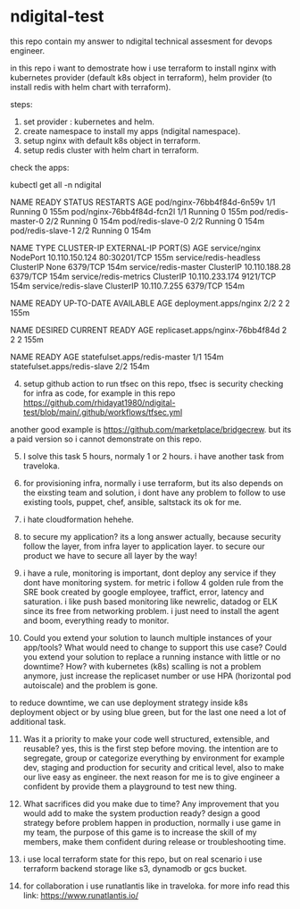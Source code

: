 # ndigital-test

this repo contain my answer to ndigital technical assesment for devops engineer.

in this repo i want to demostrate how i use terraform to install nginx with kubernetes provider (default k8s object in terraform), helm provider (to install redis with helm chart with terraform).

steps:

1. set provider : kubernetes and helm.
2. create namespace to install my apps (ndigital namespace).
3. setup nginx with default k8s object in terraform.
4. setup redis cluster with helm chart in terraform.


check the apps: 

kubectl get all -n ndigital

NAME                        READY   STATUS    RESTARTS   AGE
pod/nginx-76bb4f84d-6n59v   1/1     Running   0          155m
pod/nginx-76bb4f84d-fcn2l   1/1     Running   0          155m
pod/redis-master-0          2/2     Running   0          154m
pod/redis-slave-0           2/2     Running   0          154m
pod/redis-slave-1           2/2     Running   0          154m

NAME                     TYPE        CLUSTER-IP       EXTERNAL-IP   PORT(S)        AGE
service/nginx            NodePort    10.110.150.124   <none>        80:30201/TCP   155m
service/redis-headless   ClusterIP   None             <none>        6379/TCP       154m
service/redis-master     ClusterIP   10.110.188.28    <none>        6379/TCP       154m
service/redis-metrics    ClusterIP   10.110.233.174   <none>        9121/TCP       154m
service/redis-slave      ClusterIP   10.110.7.255     <none>        6379/TCP       154m

NAME                    READY   UP-TO-DATE   AVAILABLE   AGE
deployment.apps/nginx   2/2     2            2           155m

NAME                              DESIRED   CURRENT   READY   AGE
replicaset.apps/nginx-76bb4f84d   2         2         2       155m

NAME                            READY   AGE
statefulset.apps/redis-master   1/1     154m
statefulset.apps/redis-slave    2/2     154m

4. setup github action to run tfsec on this repo, tfsec is security checking for infra as code, for example in this repo https://github.com/rhidayat1980/ndigital-test/blob/main/.github/workflows/tfsec.yml

another good example is https://github.com/marketplace/bridgecrew. but its a paid version so i cannot demonstrate on this repo.

5. I solve this task 5 hours, normaly 1 or 2 hours. i have another task from traveloka.

6. for provisioning infra, normally i use terraform, but its also depends on the eixsting team and solution, i dont have any problem to follow to use existing tools, puppet, chef, ansible, saltstack its ok for me.

7. i hate cloudformation hehehe.

8. to secure my application? its a long answer actually, because security follow the layer, from infra layer to application layer. to secure our product we have to secure all layer by the way!

9. i have a rule, monitoring is important, dont deploy any service if they dont have monitoring system. for metric i follow 4 golden rule from the SRE book created by google employee, traffict, error, latency and saturation.
i like push based monitoring like newrelic, datadog or ELK since its free from networking problem. i just need to install the agent and boom, everything ready to monitor.

10. Could you extend your solution to launch multiple instances of your app/tools? What
would need to change to support this use case?
Could you extend your solution to replace a running instance with little or no downtime?
How?
with kubernetes (k8s) scalling is not a problem anymore, just increase the replicaset number or use HPA (horizontal pod autoiscale) and the problem is gone.

to reduce downtime, we can use deployment strategy inside k8s deployment object or by using blue green, but for the last one need a lot of additional task.

11. Was it a priority to make your code well structured, extensible, and reusable?
    yes, this is the first step before moving. the intention are to segregate, group or categorize everything by environment for example dev, staging and production for security and critical level, also to make our live easy as engineer. the next reason for me is to give engineer a confident by provide them a playground to test new thing.

12. What sacrifices did you make due to time? Any improvement that you would add to make the system production ready?
    design a good strategy before problem happen in production, normally i use game in my team, the purpose of this game is to increase the skill of my members, make them confident during release or troubleshooting time. 

13. i use local terraform state for this repo, but on real scenario i use terraform backend storage like s3, dynamodb or gcs bucket.

14. for collaboration i use runatlantis like in traveloka. for more info read this link: https://www.runatlantis.io/
